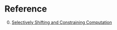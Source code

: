 # Reference

0. [Selectively Shifting and Constraining Computation](https://openjdk.org/projects/leyden/notes/02-shift-and-constrain)

